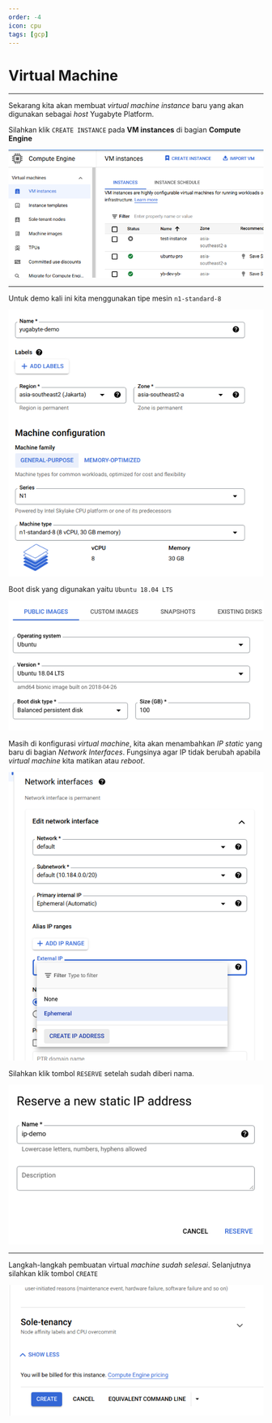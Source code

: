 ```yaml
---
order: -4
icon: cpu
tags: [gcp]
---
```

# Virtual Machine
---

Sekarang kita akan membuat *virtual machine instance* baru yang akan digunakan sebagai *host* Yugabyte Platform.

Silahkan klik ```CREATE INSTANCE``` pada **VM instances** di bagian **Compute Engine**

![](../static/images/8.png)

---

Untuk demo kali ini kita menggunakan tipe mesin ```n1-standard-8```

![](../static/images/9.png)


Boot disk yang digunakan yaitu ```Ubuntu 18.04 LTS```

![](../static/images/10.png)


Masih di konfigurasi *virtual machine*, kita akan menambahkan *IP static* yang baru di bagian *Network Interfaces*.
Fungsinya agar IP tidak berubah apabila *virtual machine* kita matikan atau *reboot*.

![](../static/images/11.png)


Silahkan klik tombol ```RESERVE``` setelah sudah diberi nama.

![](../static/images/12.png)

---

Langkah-langkah pembuatan virtual *machine sudah selesai*. Selanjutnya silahkan klik tombol ```CREATE```

![](../static/images/13.png)